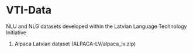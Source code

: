 # VTI-Data
NLU and NLG datasets developed within the Latvian Language Technology Initiative

1. Alpaca Latvian dataset (ALPACA-LV/alpaca_lv.zip)
